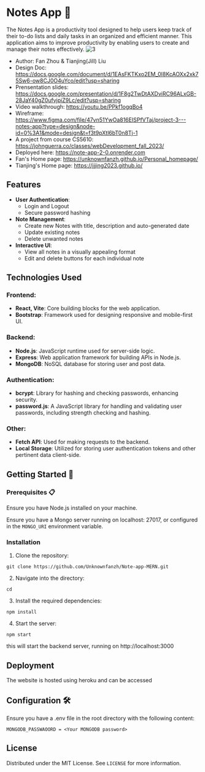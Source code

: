 # Notes App 📝

The Notes App is a productivity tool designed to help users keep track of their to-do lists and daily tasks in an organized and efficient manner. This application aims to improve productivity by enabling users to create and manage their notes effectively.
![3](https://raw.githubusercontent.com/Unknownfanzh/Note-app-MERN2.0/main/thumbnail/project4screenshot.gif)

- Author: Fan Zhou & Tianjing(Jill) Liu
- Design Doc: https://docs.google.com/document/d/1EAsFKTKxo2EM_0I8KcAOXx2xk75Sw6-ow8CJ0O4uYco/edit?usp=sharing
- Prensentation slides: https://docs.google.com/presentation/d/1F8g2TwDtAXDviRC96ALxGB-28JaY40gZ0ufvjpiZ9Lc/edit?usp=sharing
- Video walkthrough: https://youtu.be/PPkf1ogqBo4
- Wireframe: https://www.figma.com/file/47vn51YwOa816EISPfVTaj/project-3---notes-app?type=design&node-id=0%3A1&mode=design&t=f3t9pXtl6bT0n8Tj-1
- A project from course CS5610: https://johnguerra.co/classes/webDevelopment_fall_2023/
- Deployed here: https://note-app-2-0.onrender.com
- Fan's Home page: https://unknownfanzh.github.io/Personal_homepage/
- Tianjing's Home page: https://jjjing2023.github.io/

## Features

- **User Authentication**:
  - Login and Logout
  - Secure password hashing
- **Note Management**:
  - Create new Notes with title, description and auto-generated date
  - Update existing notes
  - Delete unwanted notes
- **Interactive UI**:
  - View all notes in a visually appealing format
  - Edit and delete buttons for each individual note

## Technologies Used

### Frontend:

- **React, Vite**: Core building blocks for the web application.
- **Bootstrap**: Framework used for designing responsive and mobile-first UI.

### Backend:

- **Node.js**: JavaScript runtime used for server-side logic.
- **Express**: Web application framework for building APIs in Node.js.
- **MongoDB**: NoSQL database for storing user and post data.

### Authentication:

- **bcrypt**: Library for hashing and checking passwords, enhancing security.
- **password.js**: A JavaScript library for handling and validating user passwords, including strength checking and hashing.

### Other:

- **Fetch API**: Used for making requests to the backend.
- **Local Storage**: Utilized for storing user authentication tokens and other pertinent data client-side.

## Getting Started 🚀

### Prerequisites 📋

Ensure you have Node.js installed on your machine.

Ensure you have a Mongo server running on localhost: 27017, or configured in the `MONGO_URI` environment variable.

### Installation

1. Clone the repository:

```
git clone https://github.com/Unknownfanzh/Note-app-MERN.git
```

2. Navigate into the directory:

```
cd
```

3. Install the required dependencies:

```
npm install
```

4. Start the server:

```
npm start
```

this will start the backend server, running on http://localhost:3000

## Deployment

The website is hosted using heroku and can be accessed

## Configuration 🛠️

Ensure you have a .env file in the root directory with the following content:

```
MONGODB_PASSWAOORD = <Your MONGODB password>
```

## License

Distributed under the MIT License. See `LICENSE` for more information.
